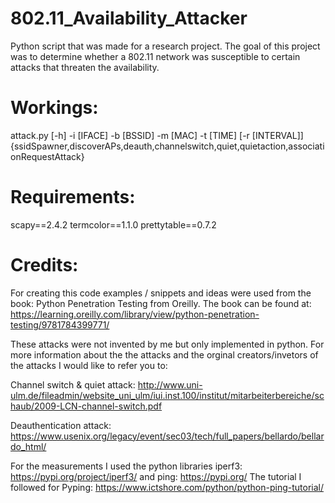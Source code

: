 # 802.11_Availability_Attacker
Python script that was made for a research project. The goal of this project was to determine whether a 802.11 network was susceptible to certain attacks that threaten the availability.

# Workings:
attack.py [-h] -i [IFACE] -b [BSSID] -m [MAC] -t [TIME] [-r [INTERVAL]]
{ssidSpawner,discoverAPs,deauth,channelswitch,quiet,quietaction,associationRequestAttack}

# Requirements:
scapy==2.4.2
termcolor==1.1.0
prettytable==0.7.2


# Credits:
For creating this code examples / snippets and ideas were used from the book: Python Penetration Testing from Oreilly.
The book can be found at: https://learning.oreilly.com/library/view/python-penetration-testing/9781784399771/

These attacks were not invented by me but only implemented in python. For more information about the the attacks and the orginal creators/invetors of the attacks I would like to refer you to:

Channel switch & quiet attack: http://www.uni-ulm.de/fileadmin/website_uni_ulm/iui.inst.100/institut/mitarbeiterbereiche/schaub/2009-LCN-channel-switch.pdf

Deauthentication attack: https://www.usenix.org/legacy/event/sec03/tech/full_papers/bellardo/bellardo_html/

For the measurements I used the python libraries iperf3: https://pypi.org/project/iperf3/ and ping: https://pypi.org/
The tutorial I followed for Pyping: https://www.ictshore.com/python/python-ping-tutorial/
